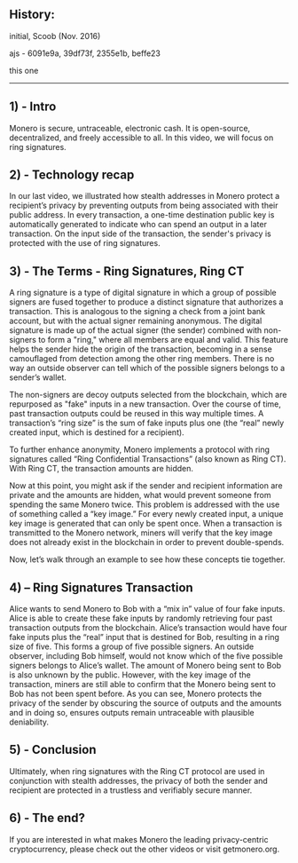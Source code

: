 ## History:
initial, Scoob (Nov. 2016)

ajs - 6091e9a, 39df73f, 2355e1b, beffe23

this one

---

## 1) - Intro

Monero is secure, untraceable, electronic cash. It is open-source, decentralized, and freely accessible to all.
In this video, we will focus on ring signatures.
 
## 2) - Technology recap
 
In our last video, we illustrated how stealth addresses in Monero protect a recipient’s privacy by preventing outputs from being associated with their public address.
In every transaction, a one-time destination public key is automatically generated to indicate who can spend an output in a later transaction. 
On the input side of the transaction, the sender's privacy is protected with the use of ring signatures.

## 3) - The Terms - Ring Signatures, Ring CT

A ring signature is a type of digital signature in which a group of possible signers are fused together to produce a distinct signature that authorizes a transaction.
This is analogous to the signing a check from a joint bank account, but with the actual signer remaining anonymous.
The digital signature is made up of the actual signer (the sender) combined with non-signers to form a "ring," where all members are equal and valid.
This feature helps the sender hide the origin of the transaction, becoming in a sense camouflaged from detection among the other ring members.
There is no way an outside observer can tell which of the possible signers belongs to a sender’s wallet.

The non-signers are decoy outputs selected from the blockchain, which are repurposed as "fake" inputs in a new transaction.
Over the course of time, past transaction outputs could be reused in this way multiple times.
A transaction’s “ring size” is the sum of fake inputs plus one (the “real” newly created input, which is destined for a recipient).

To further enhance anonymity, Monero implements a protocol with ring signatures called “Ring Confidential Transactions” (also known as Ring CT).
With Ring CT, the transaction amounts are hidden.

Now at this point, you might ask if the sender and recipient information are private and the amounts are hidden, what would prevent someone from spending the same Monero twice.
This problem is addressed with the use of something called a “key image.”
For every newly created input, a unique key image is generated that can only be spent once.
When a transaction is transmitted to the Monero network, miners will verify that the key image does not already exist in the blockchain in order to prevent double-spends.

Now, let’s walk through an example to see how these concepts tie together.

## 4) – Ring Signatures Transaction

Alice wants to send Monero to Bob with a “mix in” value of four fake inputs.
Alice is able to create these fake inputs by randomly retrieving four past transaction outputs from the blockchain.
Alice’s transaction would have four fake inputs plus the “real” input that is destined for Bob, resulting in a ring size of five.
This forms a group of five possible signers.
An outside observer, including Bob himself, would not know which of the five possible signers belongs to Alice’s wallet.
The amount of Monero being sent to Bob is also unknown by the public.
However, with the key image of the transaction, miners are still able to confirm that the Monero being sent to Bob has not been spent before.
As you can see, Monero protects the privacy of the sender by obscuring the source of outputs and the amounts and in doing so, ensures outputs remain untraceable with plausible deniability.

## 5) - Conclusion

Ultimately, when ring signatures with the Ring CT protocol are used in conjunction with stealth addresses, the privacy of both the sender and recipient are protected in a trustless and verifiably secure manner.

## 6) - The end?

If you are interested in what makes Monero the leading privacy-centric cryptocurrency, please check out the other videos or visit getmonero.org.
